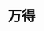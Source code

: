 ﻿---
id: 1114
title: "万得"
weight: 1114
version: "21.4.0.1"
updateTime: "2022-07-18T14:31:02"
debName: "http://113.24.212.22:8090/upload/file/com.wind.wft_21.4.0.1_loongarch64.deb"
debSize: "158MB"
command: "\"/opt/apps/com.wind.wft/files/bin/wmain.sh\""
---
